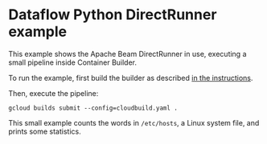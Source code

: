 # Dataflow Python DirectRunner example

This example shows the Apache Beam DirectRunner in use, executing a small
pipeline inside Container Builder.

To run the example, first build the builder as described [in the
instructions](https://github.com/GoogleCloudPlatform/cloud-builders-community/tree/master/dataflow-python/README.md).

Then, execute the pipeline:

```
gcloud builds submit --config=cloudbuild.yaml .
```

This small example counts the words in `/etc/hosts`, a Linux system file, and
prints some statistics.
